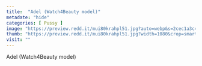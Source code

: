 ```yaml
---
title:  "Adel (Watch4Beauty model)"
metadate: "hide"
categories: [ Pussy ]
image: "https://preview.redd.it/mui80krahpl51.jpg?auto=webp&s=2cec1a3c456bd12fe8b2f2dcb54980c83c7b1d94"
thumb: "https://preview.redd.it/mui80krahpl51.jpg?width=1080&crop=smart&auto=webp&s=9ef8cef2502933dcc9cd1c2e310d204a37decc27"
visit: ""
---
```

Adel (Watch4Beauty model)
